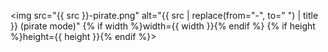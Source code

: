 <div class="simple" style="display:none;padding-bottom:15px;{% if center %}text-align:center;{% endif %}">

<img src="{{ src }}-simple.png" alt="{{ src | replace(from="-", to=" ") | title }} (simple mode)" {% if width %}width={{ width }}{% endif %} {% if height %}height={{ height }}{% endif %}>

</div>

<div class="pirate" style="display:block;padding-bottom:15px;{% if center %}text-align:center;{% endif %}">

<img src="{{ src }}-pirate.png" alt="{{ src | replace(from="-", to=" ") | title }} (pirate mode)" {% if width %}width={{ width }}{% endif %} {% if height %}height={{ height }}{% endif %}>

</div>
